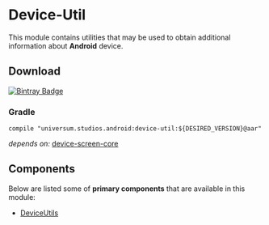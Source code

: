 Device-Util
===============

This module contains utilities that may be used to obtain additional information about **Android** device.

## Download ##
[![Bintray Badge](https://api.bintray.com/packages/universum-studios/android/universum.studios.android%3Adevice/images/download.svg)](https://bintray.com/universum-studios/android/universum.studios.android%3Adevice/_latestVersion)

### Gradle ###

    compile "universum.studios.android:device-util:${DESIRED_VERSION}@aar"

_depends on:_
[device-screen-core](https://github.com/universum-studios/android_device/tree/master/library-screen-core)

## Components ##

Below are listed some of **primary components** that are available in this module:

- [DeviceUtils](https://github.com/universum-studios/android_device/tree/master/library-util/src/main/java/universum/studios/android/device/DeviceUtils.java)
